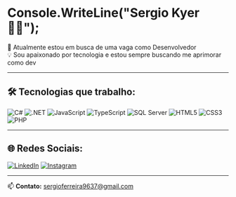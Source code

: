 # Console.WriteLine("Sergio Kyer 👨‍💻");

💼 Atualmente estou em busca de uma vaga como Desenvolvedor  
💡 Sou apaixonado por tecnologia e estou sempre buscando me aprimorar como dev  

---

## 🛠️ Tecnologias que trabalho:

![C#](https://img.shields.io/badge/C%23-239120?style=for-the-badge&logo=c-sharp&logoColor=white)
![.NET](https://img.shields.io/badge/.NET-512BD4?style=for-the-badge&logo=dotnet&logoColor=white)
![JavaScript](https://img.shields.io/badge/JavaScript-F7DF1E?style=for-the-badge&logo=javascript&logoColor=black)
![TypeScript](https://img.shields.io/badge/TypeScript-007ACC?style=for-the-badge&logo=typescript&logoColor=white)
![SQL Server](https://img.shields.io/badge/SQL%20Server-CC2927?style=for-the-badge&logo=microsoftsqlserver&logoColor=white)
![HTML5](https://img.shields.io/badge/HTML5-E34F26?style=for-the-badge&logo=html5&logoColor=white)
![CSS3](https://img.shields.io/badge/CSS3-1572B6?style=for-the-badge&logo=css3&logoColor=white)
![PHP](https://img.shields.io/badge/PHP-777BB4?style=for-the-badge&logo=php&logoColor=white)

---

## 🌐 Redes Sociais:

[![LinkedIn](https://img.shields.io/badge/LinkedIn-0077B5?style=for-the-badge&logo=linkedin&logoColor=white)](https://www.linkedin.com/in/s%C3%A9rgio-augusto-ferreira-cordeiro-157329268/)
[![Instagram](https://img.shields.io/badge/Instagram-E1306C?style=for-the-badge&logo=instagram&logoColor=white)](https://www.instagram.com/sergiokyer/)

---

📫 **Contato:** [sergioferreira9637@gmail.com](mailto:sergioferreira9637@gmail.com)
